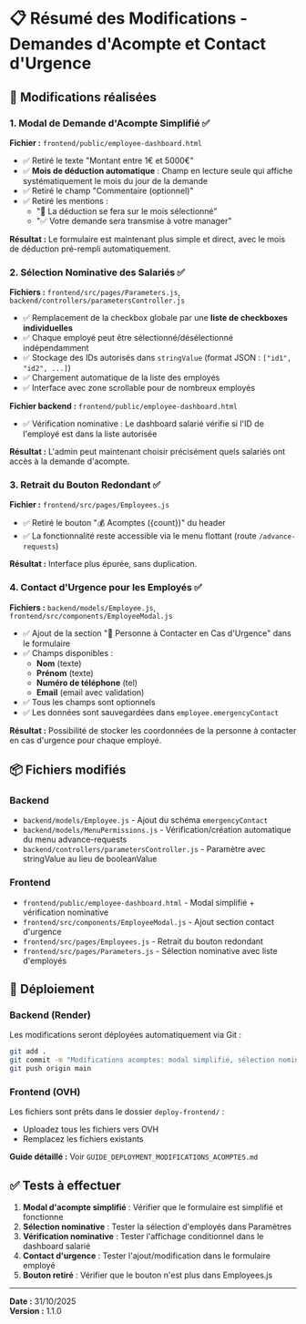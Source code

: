 # 📋 Résumé des Modifications - Demandes d'Acompte et Contact d'Urgence

## 🎯 Modifications réalisées

### 1. **Modal de Demande d'Acompte Simplifié** ✅
**Fichier :** `frontend/public/employee-dashboard.html`

- ✅ Retiré le texte "Montant entre 1€ et 5000€"
- ✅ **Mois de déduction automatique** : Champ en lecture seule qui affiche systématiquement le mois du jour de la demande
- ✅ Retiré le champ "Commentaire (optionnel)"
- ✅ Retiré les mentions :
  - "📅 La déduction se fera sur le mois sélectionné"
  - "✅ Votre demande sera transmise à votre manager"

**Résultat :** Le formulaire est maintenant plus simple et direct, avec le mois de déduction pré-rempli automatiquement.

### 2. **Sélection Nominative des Salariés** ✅
**Fichiers :** `frontend/src/pages/Parameters.js`, `backend/controllers/parametersController.js`

- ✅ Remplacement de la checkbox globale par une **liste de checkboxes individuelles**
- ✅ Chaque employé peut être sélectionné/désélectionné indépendamment
- ✅ Stockage des IDs autorisés dans `stringValue` (format JSON : `["id1", "id2", ...]`)
- ✅ Chargement automatique de la liste des employés
- ✅ Interface avec zone scrollable pour de nombreux employés

**Fichier backend :** `frontend/public/employee-dashboard.html`
- ✅ Vérification nominative : Le dashboard salarié vérifie si l'ID de l'employé est dans la liste autorisée

**Résultat :** L'admin peut maintenant choisir précisément quels salariés ont accès à la demande d'acompte.

### 3. **Retrait du Bouton Redondant** ✅
**Fichier :** `frontend/src/pages/Employees.js`

- ✅ Retiré le bouton "💰 Acomptes ({count})" du header
- ✅ La fonctionnalité reste accessible via le menu flottant (route `/advance-requests`)

**Résultat :** Interface plus épurée, sans duplication.

### 4. **Contact d'Urgence pour les Employés** ✅
**Fichiers :** `backend/models/Employee.js`, `frontend/src/components/EmployeeModal.js`

- ✅ Ajout de la section "🚨 Personne à Contacter en Cas d'Urgence" dans le formulaire
- ✅ Champs disponibles :
  - **Nom** (texte)
  - **Prénom** (texte)
  - **Numéro de téléphone** (tel)
  - **Email** (email avec validation)
- ✅ Tous les champs sont optionnels
- ✅ Les données sont sauvegardées dans `employee.emergencyContact`

**Résultat :** Possibilité de stocker les coordonnées de la personne à contacter en cas d'urgence pour chaque employé.

## 📦 Fichiers modifiés

### Backend
- `backend/models/Employee.js` - Ajout du schéma `emergencyContact`
- `backend/models/MenuPermissions.js` - Vérification/création automatique du menu advance-requests
- `backend/controllers/parametersController.js` - Paramètre avec stringValue au lieu de booleanValue

### Frontend
- `frontend/public/employee-dashboard.html` - Modal simplifié + vérification nominative
- `frontend/src/components/EmployeeModal.js` - Ajout section contact d'urgence
- `frontend/src/pages/Employees.js` - Retrait du bouton redondant
- `frontend/src/pages/Parameters.js` - Sélection nominative avec liste d'employés

## 🚀 Déploiement

### Backend (Render)
Les modifications seront déployées automatiquement via Git :
```bash
git add .
git commit -m "Modifications acomptes: modal simplifié, sélection nominative, contact urgence"
git push origin main
```

### Frontend (OVH)
Les fichiers sont prêts dans le dossier `deploy-frontend/` :
- Uploadez tous les fichiers vers OVH
- Remplacez les fichiers existants

**Guide détaillé :** Voir `GUIDE_DEPLOYMENT_MODIFICATIONS_ACOMPTES.md`

## ✅ Tests à effectuer

1. **Modal d'acompte simplifié** : Vérifier que le formulaire est simplifié et fonctionne
2. **Sélection nominative** : Tester la sélection d'employés dans Paramètres
3. **Vérification nominative** : Tester l'affichage conditionnel dans le dashboard salarié
4. **Contact d'urgence** : Tester l'ajout/modification dans le formulaire employé
5. **Bouton retiré** : Vérifier que le bouton n'est plus dans Employees.js

---

**Date :** 31/10/2025  
**Version :** 1.1.0
